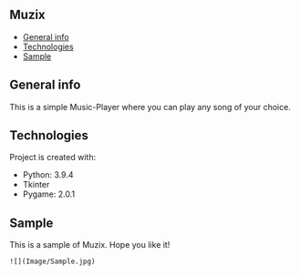## Muzix
* [General info](#general-info)
* [Technologies](#technologies)
* [Sample](#sample)

## General info
This is a simple Music-Player where you can play any song of your choice.

## Technologies
Project is created with:
* Python: 3.9.4
* Tkinter
* Pygame: 2.0.1

## Sample
This is a sample of Muzix.
Hope you like it!
```
![](Image/Sample.jpg)
```
